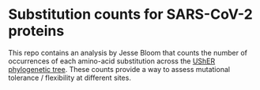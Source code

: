 # Substitution counts for SARS-CoV-2 proteins
This repo contains an analysis by Jesse Bloom that counts the number of occurrences of each amino-acid substitution across the [UShER phylogenetic tree](https://usher-wiki.readthedocs.io/).
These counts provide a way to assess mutational tolerance / flexibility at different sites.
